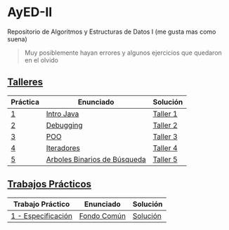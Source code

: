 # AyED-II

Repositorio de Algoritmos y Estructuras de Datos I (me gusta mas como suena)

> Muy posiblemente hayan errores y algunos ejercicios que quedaron en el olvido

## [Talleres](/Talleres/)

| Práctica                                    | Enunciado                                                                           | Solución                                                                                        |
| ------------------------------------------- | ----------------------------------------------------------------------------------- | ----------------------------------------------------------------------------------------------- |
| [1](/Talleres/01%20-%20Intro%20Java/)       | [Intro Java](/Talleres/01%20-%20Intro%20Java/enunciado.pdf)                         | [Taller 1](/Talleres/01%20-%20Intro%20Java/src/main/java/aed/Funciones.java)                    |
| [2](/Talleres/02%20-%20Debugging/)          | [Debugging](/talleres/02%20-%20Debugging/enunciado.pdf)                             | [Taller 2](/Talleres/02%20-%20Debugging/src/main/java/aed/Debugging.java)                       |
| [3](/Talleres/03%20-%20POO/)                | [POO](/Talleres/03%20-%20POO/enunciado.pdf)                                         | [Taller 3](/Talleres/03%20-%20POO/src/main/java/aed/ArregloRedimensionableDeRecordatorios.java) |
| [4](/Talleres/04%20-%20Iteradores/)         | [Iteradores](/Talleres/04%20-%20Iteradores/enunciado.pdf)                           | [Taller 4](/Talleres/04%20-%20Iteradores/src/main/java/aed/ListaEnlazada.java)                  |
| [5](/Talleres/05%20-%20Arboles%20Binarios/) | [Arboles Binarios de Búsqueda](/Talleres/05%20-%20Arboles%20Binarios/enunciado.pdf) | [Taller 5](/Talleres/05%20-%20Arboles%20Binarios/src/main/java/aed/Conjunto.java)               |

## [Trabajos Prácticos](/Trabajos%20Prácticos/)

| Trabajo Práctico                                | Enunciado                                              | Solución                                       |
| ----------------------------------------------- | ------------------------------------------------------ | ---------------------------------------------- |
| [1 - Especificación](/Trabajos%20Prácticos/TP1) | [Fondo Común](/Trabajos%20Prácticos/TP1/enunciado.pdf) | [Solución](/Trabajos%20Prácticos/TP1/main.tex) |
